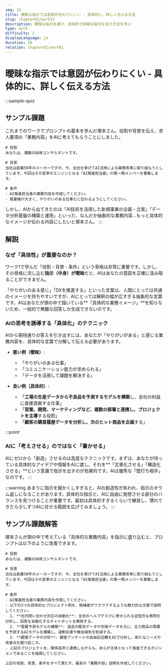 ```yaml
---
seq: 15
title: 曖昧な指示では意図が伝わりにくい - 具体的に、詳しく伝える方法
slug: chapter02/work12
description: 曖昧な指示を避け、具体的で詳細な指示を出す方法を学ぶ
type: work
difficulty: 2
displayLanguage: ja
duration: 20
relation: chapter02/work01
---
```


# 曖昧な指示では意図が伝わりにくい - 具体的に、詳しく伝える方法

:::sample-quiz

## サンプル課題
これまでのワークでプロンプトの基本を学んだ塚本さん。役割や背景を伝え、求人要項の「業務内容」をAIに考えてもらうことにしました。

```
# 役割
あなたは、凄腕の採用コンサルタントです。

# 背景
当社は創業50年のメーカーですが、今、全社を挙げてAI活用による業務改革に取り組もうとしています。今回はその変革のエンジンとなる「AI推進担当者」の第一期メンバーを募集します。

# 条件
- AI推進担当者の業務内容を作成してください。
- 裁量権が大きく、やりがいのある仕事だと伝わるようにしてください。
```

しかし、AIから出てきたのは「AI技術を活用した新規事業の企画・立案」「データ分析基盤の構築と運用」といった、なんだか抽象的な業務内容...もっと具体的なイメージが伝わる内容にしたいと塚本さん。
:::

## 解説
### なぜ「具体性」が重要なのか？
ワーク1で学んだ「役割・背景・条件」という骨格は非常に重要です。しかし、その骨格に流し込む**指示（中身）が曖昧**だと、AIはあなたの意図を正確に汲み取ることができません。

「やりがいのある感じ」「DXを推進する」といった言葉は、人間にとっては共通のイメージを持ちやすいですが、AIにとっては解釈の幅が広すぎる抽象的な言葉です。AIはあなたが頭の中で描いている**「具体的な業務イメージ」**を知らないため、一般的で無難な回答しか生成できないのです。

### AIの思考を誘導する「具体化」のテクニック
AIから期待通りの答えを引き出すには、あなたが「やりがいがある」と感じる業務内容を、具体的な言葉で分解して伝える必要があります。

* **悪い例（曖昧）**:
    * 「やりがいのある仕事」
    * 「コミュニケーション能力が求められる」
    * 「データを活用して課題を解決する」

* **良い例（具体的）**:
    * 「**工場の生産データから不良品を予測するモデルを構築**し、会社の利益に直接貢献する仕事」
    * 「**営業、開発、マーケティングなど、複数の部署と連携し、プロジェクトを主導**する役割」
    * 「**顧客の購買履歴データを分析し、次のヒット商品を企画**する」

:::point
### AIに「考えさせる」のではなく「書かせる」
AIにゼロから「創造」させるのは高度なテクニックです。まずは、あなたが持っている具体的なアイデアや情報をAIに渡し、それを**「文章化させる」「構造化させる」**という意識で指示を出すのが効果的です。AIは優秀な「壁打ち相手」なのです。
:::

:::warning
あまりに指示を細かくしすぎると、AIの創造性が失われ、指示のオウム返しになることがあります。具体的な指示と、AIに自由に発想させる部分のバランスを見つけることが重要です。最初は具体的すぎるくらいで練習し、慣れてきたら少しずつAIに任せる範囲を広げてみましょう。
:::

## サンプル課題解答
塚本さんが頭の中で考えている「具体的な業務内容」を指示に盛り込むと、プロンプトは以下のように改善できます。

```
# 役割
あなたは、凄腕の採用コンサルタントです。

# 背景
当社は創業50年のメーカーですが、今、全社を挙げてAI活用による業務改革に取り組もうとしています。今回はその変革のエンジンとなる「AI推進担当者」の第一期メンバーを募集します。

# 条件
- AI推進担当者の業務内容を作成してください。
- 以下の3つの具体的なプロジェクト例を、候補者がワクワクするような魅力的な文章で説明してください。
  1. **社内問い合わせ対応の自動化**: 全社のヘルプデスクに寄せられる定型的な質問を分析し、回答を自動化するチャトボットを開発する。
  2. **需要予測モデルの構築**: 過去の販売データや天候データを元に、主力商品の需要を予測するAIモデルを構築し、過剰在庫や機会損失を削減する。
  3. **顧客データの分析**: 顧客アンケートの自由記述欄をAIで分析し、新たなニーズや改善点を掘り起こす。
- 上記のプロジェクトを、関係各所と連携しながらも、自らが主体となって推進できるポジションであることを強調してください。

上記の役割、背景、条件をすべて満たす、最高の「業務内容」説明を作成してください。
```


